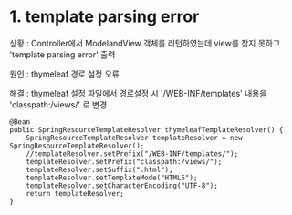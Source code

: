 # 1. template parsing error
상황 : Controller에서 ModelandView 객체를 리턴하였는데 view를 찾지 못하고 'template parsing error' 출력

원인 : thymeleaf 경로 설정 오류

해결 : thymeleaf 설정 파일에서 경로설정 시 '/WEB-INF/templates' 내용을 'classpath:/views/' 로 변경

    @Bean
    public SpringResourceTemplateResolver thymeleafTemplateResolver() {
        SpringResourceTemplateResolver templateResolver = new SpringResourceTemplateResolver();
        //templateResolver.setPrefix("/WEB-INF/templates/");
        templateResolver.setPrefix("classpath:/views/");
        templateResolver.setSuffix(".html");
        templateResolver.setTemplateMode("HTML5");
        templateResolver.setCharacterEncoding("UTF-8");
        return templateResolver;
    }
